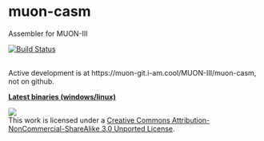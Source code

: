 
# muon-casm
Assembler for MUON-III 

[![Build Status](https://jenkins.i-am.cool/buildStatus/icon?job=muon-casm%2Fmaster)](https://jenkins.i-am.cool/job/muon-casm/job/master/)

<br/>
Active development is at https://muon-git.i-am.cool/MUON-III/muon-casm, not on github.

<b>[Latest binaries (windows/linux)](https://jenkins.i-am.cool/job/muon-casm/job/master/)</b>


[![](https://i.creativecommons.org/l/by-nc-sa/3.0/88x31.png)](http://creativecommons.org/licenses/by-nc-sa/3.0/)
<br />This work is licensed under a <a rel="license" href="http://creativecommons.org/licenses/by-nc-sa/3.0/">Creative Commons Attribution-NonCommercial-ShareAlike 3.0 Unported License</a>.
